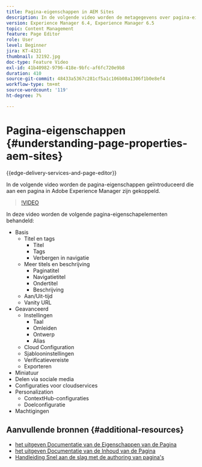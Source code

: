 ```yaml
---
title: Pagina-eigenschappen in AEM Sites
description: In de volgende video worden de metagegevens over pagina-eigenschappen geïntroduceerd die aan een pagina in Adobe Experience Manager zijn gekoppeld.
version: Experience Manager 6.4, Experience Manager 6.5
topic: Content Management
feature: Page Editor
role: User
level: Beginner
jira: KT-4321
thumbnail: 32192.jpg
doc-type: Feature Video
exl-id: 41b40982-9796-418e-9bfc-af6fc720e9b8
duration: 410
source-git-commit: 48433a5367c281cf5a1c106b08a1306f1b0e8ef4
workflow-type: tm+mt
source-wordcount: '119'
ht-degree: 7%

---
```


# Pagina-eigenschappen {#understanding-page-properties-aem-sites}

{{edge-delivery-services-and-page-editor}}

In de volgende video worden de pagina-eigenschappen geïntroduceerd die aan een pagina in Adobe Experience Manager zijn gekoppeld.

>[!VIDEO](https://video.tv.adobe.com/v/32192?quality=12&learn=on)

In deze video worden de volgende pagina-eigenschapelementen behandeld:

* Basis
   * Titel en tags
      * Titel
      * Tags
      * Verbergen in navigatie
   * Meer titels en beschrijving
      * Paginatitel
      * Navigatietitel
      * Ondertitel
      * Beschrijving
   * Aan/Uit-tijd
   * Vanity URL
* Geavanceerd
   * Instellingen
      * Taal
      * Omleiden
      * Ontwerp
      * Alias
   * Cloud Configuration
   * Sjablooninstellingen
   * Verificatievereiste
   * Exporteren
* Miniatuur
* Delen via sociale media
* Configuraties voor cloudservices
* Personalization
   * ContextHub-configuraties
   * Doelconfiguratie
* Machtigingen

## Aanvullende bronnen {#additional-resources}

* [ het uitgeven Documentatie van de Eigenschappen van de Pagina ](https://experienceleague.adobe.com/docs/experience-manager-65/authoring/authoring/editing-page-properties.html?lang=nl-NL)
* [ het uitgeven Documentatie van de Inhoud van de Pagina ](https://experienceleague.adobe.com/docs/experience-manager-65/authoring/authoring/editing-content.html?lang=nl-NL)
* [Handleiding Snel aan de slag met de authoring van pagina&#39;s](https://experienceleague.adobe.com/docs/experience-manager-cloud-service/sites/authoring/getting-started/quick-start.html?lang=nl-NL)
